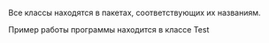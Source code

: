 Все классы находятся в пакетах, соответствующих их названиям.

Пример работы программы находится в классе Test